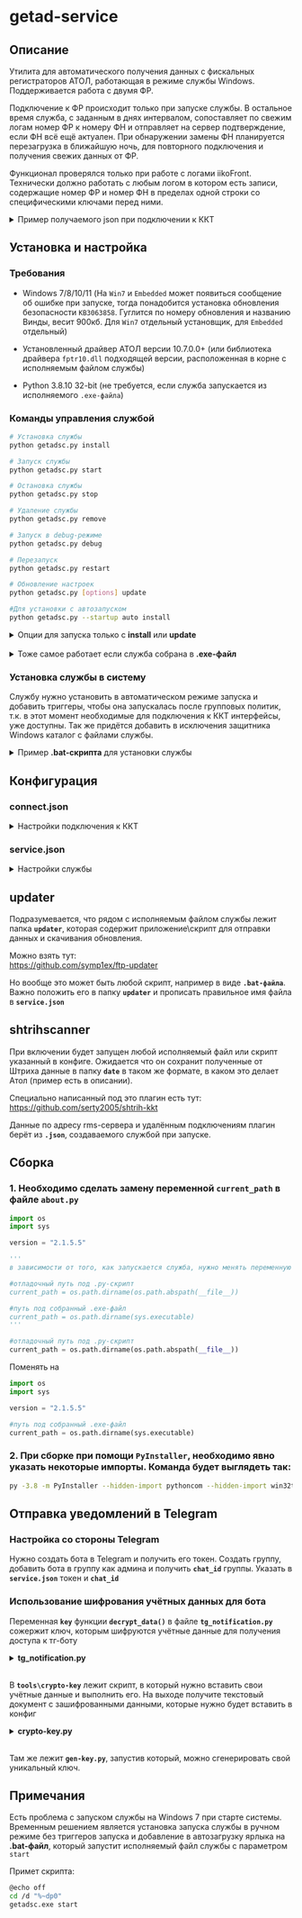 # getad-service

## Описание
Утилита для автоматического получения данных с фискальных регистраторов АТОЛ, работающая в режиме службы Windows. Поддерживается работа с двумя ФР.

Подключение к ФР происходит только при запуске службы. В остальное время служба, с заданным в днях интервалом, сопоставляет по свежим логам номер ФР к номеру ФН и отправляет на сервер подтверждение, если ФН всё ещё актуален. При обнаружении замены ФН планируется перезагрузка в ближайшую ночь, для повторного подключения и получения свежих данных от ФР.

Функционал проверялся только при работе с логами iikoFront. Технически должно работать с любым логом в котором есть записи, содержащие номер ФР и номер ФН в пределах одной строки со специфическими ключами перед ними.

<details>
<summary>Пример получаемого json при подключении к ККТ</summary>

```json
  {
    "modelName": "АТОЛ 22 v2 Ф",
    "serialNumber": "00123456790012",
    "RNM": "0000000001036518",
    "organizationName": "ООО Предприятие",
    "fn_serial": "7380440700067159",
    "datetime_reg": "2024-04-13 07:20:00",
    "dateTime_end": "2099-12-31 00:00:00",
    "ofdName": "ООО Эвотор ОФД",
    "bootVersion": "5.8.100",
    "ffdVersion": "105",
    "INN": "1111222233  ",
    "attribute_excise": "True",
    "attribute_marked": "False",
    "fnExecution": "Эмулятор ФН с поддержкой ФФД 1.2",
    "installed_driver": "10.9.1.0",
    "licenses": {
        "1": {
            "name": "Фискальные функции",
            "dateFrom": "2018-11-21 00:00:00",
            "dateUntil": "2038-01-19 03:14:07"
        },
        "10": {
            "name": "ФФД 1.2",
            "dateFrom": "2019-12-26 00:00:00",
            "dateUntil": "2038-01-19 03:14:07"
        }
    },
    "hostname": "Isaac-LT",
    "url_rms": "https://resto.iiko.it:443/resto",
    "teamviewer_id": "111222333",
    "anydesk_id": "222333444",
    "litemanager_id": "ID_1111",
    "current_time": "2024-05-05 21:57:25",
    "v_time": "2024-05-05 21:57:25",
    "uuid": "6cb34107-cfb2-9ba1-b1ff-4823d63ea8d7"
}
```
(bootVersion - начиная с версии 1.1.0.4 не является версией загрузчика, теперь это версия конфигурации.)

</details>

## Установка и настройка

### Требования
- Windows 7/8/10/11 (На `Win7` и `Embedded` может появиться сообщение об ошибке при запуске, тогда понадобится установка обновления безопасности `KB3063858`. Гуглится по номеру обновления и названию Винды, весит 900кб. Для `Win7` отдельный установщик, для `Embedded` отдельный)

- Установленный драйвер АТОЛ версии 10.7.0.0+ 
	(или библиотека драйвера `fptr10.dll` подходящей версии, расположенная в корне с исполняемым файлом службы)

- Python 3.8.10 32-bit (не требуется, если служба запускается из исполняемого `.exe-файла`)

### Команды управления службой
```bash
# Установка службы
python getadsc.py install

# Запуск службы
python getadsc.py start

# Остановка службы
python getadsc.py stop

# Удаление службы
python getadsc.py remove

# Запуск в debug-режиме
python getadsc.py debug

# Перезапуск
python getadsc.py restart

# Обновление настроек
python getadsc.py [options] update

#Для установки с автозапуском
python getadsc.py --startup auto install
```
<details>
<summary>Опции для запуска только с <b>install</b> или <b>update</b></summary>
  
```bash
Options for 'install' and 'update' commands only:
 --username domain\username : The Username the service is to run under
 --password password : The password for the username
 --startup [manual|auto|disabled|delayed] : How the service starts, default = manual
 --interactive : Allow the service to interact with the desktop.
 --perfmonini file: .ini file to use for registering performance monitor data
 --perfmondll file: .dll file to use when querying the service for
   performance data, default = perfmondata.dll
Options for 'start' and 'stop' commands only:
 --wait seconds: Wait for the service to actually start or stop.
                 If you specify --wait with the 'stop' option, the service
                 and all dependent services will be stopped, each waiting
                 the specified period.
```

</details>
<br>				 
<details>
<summary>Тоже самое работает если служба собрана в <b>.exe-файл</b></summary>
  
```bash
# Установка службы
getadsc.exe install

# Запуск службы
getadsc.exe start

# Остановка службы
getadsc.exe stop

# Удаление службы
getadsc.exe remove

# Запуск в debug-режиме
getadsc.exe debug

# Обновление настроек
getadsc.exe [options] update

#Для установки с автозапуском
getadsc.exe --startup auto install 
```

</details>

### Установка службы в систему

Службу нужно установить в автоматическом режиме запуска и добавить триггеры, чтобы она запускалась после групповых политик, т.к. в этот момент необходимые для подключения к ККТ интерфейсы, уже доступны. Так же придётся добавить в исключения защитника Windows каталог с файлами службы.

<details>
<summary>Пример <b>.bat-скрипта</b> для установки службы</b></summary>

```bash
cd /d "%~dp0"

sc stop MH_Getad

getadsc.exe --startup auto install

getadsc.exe start

sc triggerinfo "MH_Getad" start/machinepolicy start/userpolicy

powershell -Command "Add-MpPreference -ExclusionPath '%~dp0'"

pause
```

</details>

## Конфигурация

### connect.json
<details>
<summary>Настройки подключения к ККТ</summary>

```json
{
    "tcp_timeout": 30,
    "atol": [
        {
            "type_connect": 0,
            "com_port": "COM4",
            "com_baudrate": "115200",
            "ip": "192.168.1.1",
            "ip_port": "5555"
        },
        {
            "type_connect": 0,
            "com_port": "COM10",
            "com_baudrate": "115200",
            "ip": "192.168.1.2",
            "ip_port": "5555"
        }
    ]
}
```

Параметры:
- `tcp_timeout`: время, в течении которого проверяется доступность сети перед продолжением дальнейшей работы, если в типе подключения стоит `2`
- `type_connect`: тип подключения (0 - автопоиск на виртуальных COM-портах, 1 - COM-порт, 2 - TCP/IP, 3 - USB)
- `com_port`: номер COM-порта
- `com_baudrate`: скорость порта (115200 по умолчанию)
- `ip`: IP-адрес ККТ
- `ip_port`: порт ККТ

Для ключа **`type_connect[0]`** дефолтным значением является **`0`**. Этот режим лучше всего подходит, когда один или несколько ФР подключены по USB

Значение **`type_connect[1]`** проверяется только если **`type_connect[0]`** не равен **`0`**, т.е. на случай если ФРа два и один из них (или оба) подключен НЕ по USB.

Ключ **`type_connect[1]`** может принимать только два значения:<br>
1 - если второй ФР подключен по COM<br>
2 - если второй ФР подключен по IP<br>
(при любом другом значении ключа `type_connect[1]` или его отсутствии не происходит ничего.)<br>
</details>

### service.json
<details>
<summary>Настройки службы</summary>

```json
{
    "service": {
        "updater_name": "updater.exe",
        "reboot_file": "reboot.bat",
        "log_level": "info",
        "log_days": 7
    },
    "validation_fn": {
        "enabled": true,
        "interval": 12,
        "trigger_days": 3,
        "target_time": "05:30",
        "delete_days": 21,
        "logs_mask_name": "AtolFiscalRegister",
        "logs_dir": "iiko",
        "serialNumber_key": "serialNumber=",
        "fnNumber_key": "fnNumber="
    },
    "shtrihscanner": {
        "enabled": true,
        "exe_name": "shtrihscanner.exe"
    },
    "notification": {
        "enabled": false,
        "authentication": {
            "encryption": false,
            "bot_token": "",
            "chat_id": ""
        },
        "max_attempts": 5,
        "delay": 10
    }
}
```

Параметры службы:
- `updater_name`: имя файла скрипта отправки данных, расположенного в `updater` (любой .exe или .bat файл)
- `reboot_file`: имя файла скрипта, расположенного в `_resources`, который будет выполнен в указанное время при обнаружении замены ФН (любой .exe или .bat файл)
- `log_level`: уровень логирования
- `log_days`: срок хранения логов (дни)

Параметры проверки ФН:
- `enabled`: включение проверки ФН
- `interval`: интервал проверки (часы)
- `trigger_days`: дней до повторного сопоставления ФР к ФН по логам
- `target_time`: время выполнения скрипта `reboot_file`, при `false` выполнение скрипта инициируется сразу
- `delete_days`: дней до удаления неактивного ФР
- `logs_mask_name`: маска имени лог-файла
- `logs_dir`: директория с логами (можно использовать абсолютный путь к любой папке с логами)
- `serialNumber_key`: ключ серийного номера ФР в логе
- `fnNumber_key`: ключ номера ФН в логе

Параметры плагина **`shtrihscanner`**:
- `enabled`: запуск исполняемого файла плагина при работе службы
- `exe_name`: имя\путь до запускаемого файла

Параметры уведомлений:
- `enabled`: включение уведомлений
- `encryption`: шифрование данных для подключения боту
- `bot_token`: токен Telegram бота
- `chat_id`: ID чата
- `max_attempts`: максимум попыток отправки
- `delay`: задержка между попытками
</details>

## updater
Подразумевается, что рядом с исполняемым файлом службы лежит папка **`updater`**, которая содержит приложение\скрипт для отправки данных и скачивания обновления.

Можно взять тут: 
<br>https://github.com/symp1ex/ftp-updater

Но вообще это может быть любой скрипт, например в виде **`.bat-файла`**. Важно положить его в папку **`updater`** и прописать правильное имя файла в **`service.json`**

## shtrihscanner
При включении будет запущен любой исполняемый файл или скрипт указанный в конфиге. Ожидается что он сохранит полученные от Штриха данные в папку **`date`** в таком же формате, в каком это делает Атол (пример есть в описании).

Специально написанный под это плагин есть тут: 
<br>https://github.com/serty2005/shtrih-kkt

Данные по адресу rms-сервера и удалённым подключениям плагин берёт из **`.json`**, создаваемого службой при запуске. 



## Сборка
### 1. Необходимо сделать замену переменной **`current_path`** в файле **`about.py`**

```python
import os
import sys

version = "2.1.5.5"

'''
в зависимости от того, как запускается служба, нужно менять переменную current_path

#отладочный путь под .py-скрипт
current_path = os.path.dirname(os.path.abspath(__file__))

#путь под собранный .exe-файл
current_path = os.path.dirname(sys.executable)
'''

#отладочный путь под .py-скрипт
current_path = os.path.dirname(os.path.abspath(__file__))
```

Поменять на

```python
import os
import sys

version = "2.1.5.5"

#путь под собранный .exe-файл
current_path = os.path.dirname(sys.executable)
```

### 2. При сборке при помощи **`PyInstaller`**, необходимо явно указать некоторые импорты. Команда будет выглядеть так:
```bash
py -3.8 -m PyInstaller --hidden-import pythoncom --hidden-import win32timezone --hidden-import win32serviceutil --hidden-import cryptography.fernet --hidden-import serial.tools.list_ports --hidden-import win32security --hidden-import win32ts --hidden-import win32service --hidden-import win32event --hidden-import servicemanager --hidden-import socket --hidden-import pywintypes --hidden-import win32api --onefile --noconsole --icon=favicon.ico getadsc.py
```
## Отправка уведомлений в Telegram

### Настройка со стороны Telegram
Нужно создать бота в Telegram и получить его токен. Создать группу, добавить бота в группу как админа и получить **`chat_id`** группы. Указать в **`service.json`** токен и **`chat_id`**

### Использование шифрования учётных данных для бота

Переменная **`key`** функции **`decrypt_data()`** в файле **`tg_notification.py`** сожержит ключ, которым шифруются учётные данные для получения доступа к тг-боту

<details>
<summary><b>tg_notification.py</b></summary>
  
```python
def decrypt_data(encrypted_data):
    try:
        key = b't_qxC_HN04Tiy1ish2P27ROYSJt_m7_FE2JT6gYngOM=' # ключ
        cipher = Fernet(key)
        decrypted_data = cipher.decrypt(encrypted_data).decode()
        return decrypted_data
    except Exception:
        logger.logger_service.error("Не удалось дешифровать данные для подключения к боту", exc_info=True)
```
</details>
<br>

В **`tools\crypto-key`** лежит скрипт, в который нужно вставить свои учётные данные и выполнить его. На выходе получите текстовый документ с зашифрованными данными, которые нужно будет вставить в конфиг

<details>
<summary><b>crypto-key.py</b></summary>
  
```python
# Пример использования:
key = b't_qxC_HN04Tiy1ish2P27ROYSJt_m7_FE2JT6gYngOM='
data_to_encrypt = "telegram_token_bot"
data_to_encrypt2 = "telegram_chat_id"
```
</details>
<br>

Там же лежит **`gen-key.py`**, запустив который, можно сгенерировать свой уникальный ключ.

## Примечания
Есть проблема с запуском службы на Windows 7 при старте системы. Временным решением является установка запуска службы в ручном режиме без триггеров запуска и добавление в автозагрузку ярлыка на <b>.bat-файл</b>, который запустит исполняемый файл службы с параметром `start`

Примет скрипта:

```bash
@echo off
cd /d "%~dp0"
getadsc.exe start
```